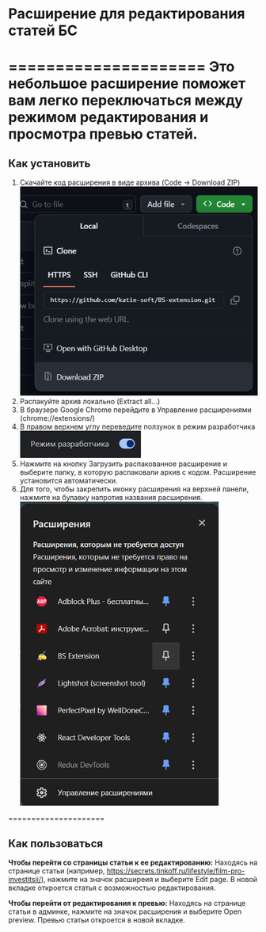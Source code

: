 # Расширение для редактирования статей БС

=====================
Это небольшое расширение поможет вам легко переключаться между режимом редактирования и просмотра превью статей.
=====================

## Как установить

1. Скачайте код расширения в виде архива (Code -> Download ZIP)
   ![download](image.png)
2. Распакуйте архив локально (Extract all...)
3. В браузере Google Chrome перейдите в Управление расширениями (chrome://extensions/)
4. В правом верхнем углу переведите ползунок в режим разработчика
   ![dev mode](image-1.png)
5. Нажмите на кнопку Загрузить распакованное расширение и выберите папку, в которую распаковали архив с кодом. Расширение установится автоматически.
6. Для того, чтобы закрепить иконку расширения на верхней панели, нажмите на булавку напротив названия расширения.
   ![pin](image-2.png)

=====================

## Как пользоваться

**Чтобы перейти со страницы статьи к ее редактированию:**
Находясь на странице статьи (например, https://secrets.tinkoff.ru/lifestyle/film-pro-investitsii/), нажмите на значок расширеия и выберите Edit page.
В новой вкладке откроется статья с возможностью редактирования.

**Чтобы перейти от редактирования к превью:**
Находясь на странице статьи в админке, нажмите на значок расширения и выберите Open preview.
Превью статьи откроется в новой вкладке.
